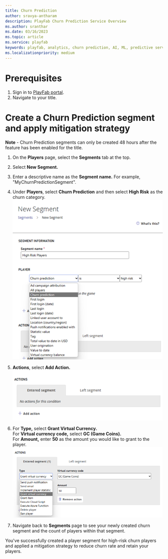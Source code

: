 ```yaml
---
title: Churn Prediction
author: sravya-antharam
description: PlayFab Churn Prediction Service Overview
ms.author: sranthar
ms.date: 03/16/2023
ms.topic: article
ms.service: playfab
keywords: playfab, analytics, churn prediction, AI, ML, predictive service 
ms.localizationpriority: medium
---
```


# Prerequisites

1. Sign in to [PlayFab portal](https://playfab.com).
2. Navigate to your title.

# Create a Churn Prediction segment and apply mitigation strategy

**Note** - Churn Prediction segments can only be created 48 hours after the feature has been enabled for the title.

1. On the **Players** page, select the **Segments** tab at the top.
2. Select **New Segment.**
3. Enter a descriptive name as the **Segment name.** For example, "MyChurnPredictionSegment".
4. Under **Players**, select **Churn Prediction** and then select **High Risk** as the churn category.
![Create a Segment Screenshot](Media/CreateChurnSegment.png)

5. **Actions**, select **Add Action.**
![Create an Action](Media/ActionsPane.png)

6. For **Type,** select **Grant Virtual Currency.** </br>
   For **Virtual currency code,** select **GC (Game Coins).** </br>
   For **Amount,** enter **50** as the amount you would like to grant to the player. </br>
![Grant Virtual Currency](Media/GrantCoins.png)

7. Navigate back to **Segments** page to see your newly created churn segment and the count of players within that segment.

You've successfully created a player segment for high-risk churn players and applied a mitigation strategy to reduce churn rate and retain your players.
